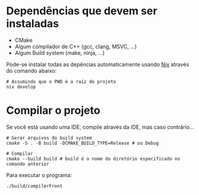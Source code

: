 # Dependências que devem ser instaladas
- CMake
- Algum compilador de C++ (gcc, clang, MSVC, ...)
- Algum Build system (make, ninja, ...)

Pode-se instalar todas as depências automaticamente usando [Nix](https://nixos.org/) através do comando abaixo:
```shell
# Assumindo que o PWD é a raíz do projeto
nix develop
```

# Compilar o projeto
Se você está usando uma IDE, compile através da IDE, mas caso contrário...

```shell
# Gerar arquivos do build system
cmake -S . -B build -DCMAKE_BUILD_TYPE=Release # ou Debug

# Compilar
cmake --build build # build é o nome do diretório especificado no comando anterior
```

Para executar o programa:
```shell
./build/compilerFront
```